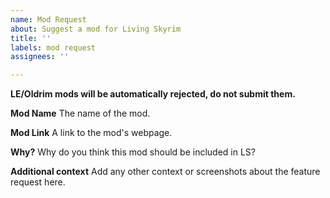 ```yaml
---
name: Mod Request
about: Suggest a mod for Living Skyrim
title: ''
labels: mod request
assignees: ''

---
```


**LE/Oldrim mods will be automatically rejected, do not submit them.**

**Mod Name**
The name of the mod.

**Mod Link**
A link to the mod's webpage.

**Why?**
Why do you think this mod should be included in LS?

**Additional context**
Add any other context or screenshots about the feature request here.
